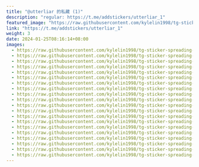```yaml
---
title: "@utterliar 的私藏 (1)"
description: "regular: https://t.me/addstickers/utterliar_1"
featured_image: "https://raw.githubusercontent.com/kylelin1998/tg-sticker-spreading-worldwide-images/main/img/7764be88-5d40-4458-81a4-b4bedbbc3942.jpg"
link: "https://t.me/addstickers/utterliar_1"
weight: 3
date: 2024-01-25T08:16:14+08:00
images:
  - https://raw.githubusercontent.com/kylelin1998/tg-sticker-spreading-worldwide-images/main/img/7764be88-5d40-4458-81a4-b4bedbbc3942.jpg
  - https://raw.githubusercontent.com/kylelin1998/tg-sticker-spreading-worldwide-images/main/img/48b85fef-91c1-4739-aaab-e4075bcd52db.jpg
  - https://raw.githubusercontent.com/kylelin1998/tg-sticker-spreading-worldwide-images/main/img/fb8bf0b5-ada9-412c-a20d-72f3233b0b4d.jpg
  - https://raw.githubusercontent.com/kylelin1998/tg-sticker-spreading-worldwide-images/main/img/6035881a-1005-4259-aea4-f55a4007a349.jpg
  - https://raw.githubusercontent.com/kylelin1998/tg-sticker-spreading-worldwide-images/main/img/753f5700-1eb9-485d-94ea-e3c909985fa1.jpg
  - https://raw.githubusercontent.com/kylelin1998/tg-sticker-spreading-worldwide-images/main/img/3eb433f8-30aa-45c0-bb39-6afe7d548e72.jpg
  - https://raw.githubusercontent.com/kylelin1998/tg-sticker-spreading-worldwide-images/main/img/b53aca8a-b4e8-4813-ad78-e6df7cfbc2ab.jpg
  - https://raw.githubusercontent.com/kylelin1998/tg-sticker-spreading-worldwide-images/main/img/320a0f3c-2c32-4968-b39b-66a2c609aae0.jpg
  - https://raw.githubusercontent.com/kylelin1998/tg-sticker-spreading-worldwide-images/main/img/eb9994dc-e866-4cad-9a9a-fe3be808d7b8.jpg
  - https://raw.githubusercontent.com/kylelin1998/tg-sticker-spreading-worldwide-images/main/img/e9ad0300-7aa3-4f65-8ac0-2207f68e24b8.jpg
  - https://raw.githubusercontent.com/kylelin1998/tg-sticker-spreading-worldwide-images/main/img/61525a0c-aeb5-4781-9529-2fd0d8e9da3e.jpg
  - https://raw.githubusercontent.com/kylelin1998/tg-sticker-spreading-worldwide-images/main/img/0c1fccfa-2770-4cd1-bfb8-7b840b2ae837.jpg
  - https://raw.githubusercontent.com/kylelin1998/tg-sticker-spreading-worldwide-images/main/img/547a6d0a-7246-415e-9afd-da775624f305.jpg
  - https://raw.githubusercontent.com/kylelin1998/tg-sticker-spreading-worldwide-images/main/img/19531ee3-3975-4ea7-8132-d7131a8f7906.jpg
  - https://raw.githubusercontent.com/kylelin1998/tg-sticker-spreading-worldwide-images/main/img/2bae4b8b-80db-4bc0-b89e-6c6bf687233e.jpg
  - https://raw.githubusercontent.com/kylelin1998/tg-sticker-spreading-worldwide-images/main/img/b24310d7-b667-4182-abe2-567d620e882b.jpg
  - https://raw.githubusercontent.com/kylelin1998/tg-sticker-spreading-worldwide-images/main/img/e37ce1c0-d97f-4a1b-9190-cf97395a8163.jpg
  - https://raw.githubusercontent.com/kylelin1998/tg-sticker-spreading-worldwide-images/main/img/b694bde7-db23-4aa3-b167-ad2ce2c9990f.jpg
  - https://raw.githubusercontent.com/kylelin1998/tg-sticker-spreading-worldwide-images/main/img/629725f9-2a66-4161-9e59-a0eb3d823e1b.jpg
  - https://raw.githubusercontent.com/kylelin1998/tg-sticker-spreading-worldwide-images/main/img/be66d003-4be9-4785-b610-1e1617aed2df.jpg
---
```

